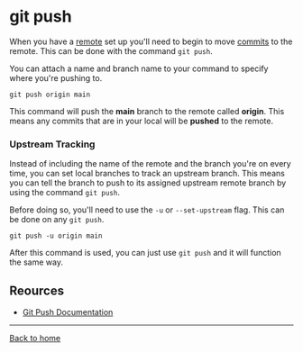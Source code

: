 # git push

When you have a [remote](./Remote.md) set up you'll need to begin to move [commits](./Commit.md) to the remote. This can be done with the command `git push`.

You can attach a name and branch name to your command to specify where you're pushing to. 

```
git push origin main
```

This command will push the **main** branch to the remote called **origin**. This means any commits that are in your local will be **pushed** to the remote. 

### Upstream Tracking

Instead of including the name of the remote and the branch you're on every time, you can set local branches to track an upstream branch. This means you can tell the branch to push to its assigned upstream remote branch by using the command `git push`. 

Before doing so, you'll need to use the `-u` or `--set-upstream` flag. This can be done on any `git push`. 

```
git push -u origin main
```

After this command is used, you can just use `git push` and it will function the same way. 

## Reources 

- [Git Push Documentation](https://git-scm.com/docs/git-push)

---

[Back to home](../README.md)